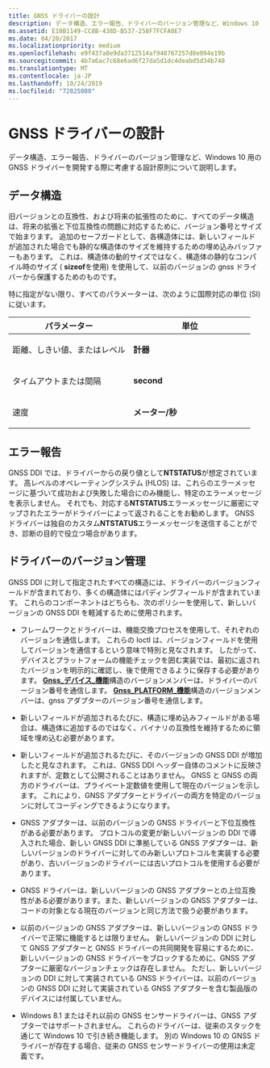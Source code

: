 ```yaml
---
title: GNSS ドライバーの設計
description: データ構造、エラー報告、ドライバーのバージョン管理など、Windows 10 用の GNSS ドライバーを開発する際に考慮する設計原則について説明します。
ms.assetid: E10B1149-CC8B-438D-B537-258F7FCFA0E7
ms.date: 04/20/2017
ms.localizationpriority: medium
ms.openlocfilehash: e9f437a8e9da3712514af948767257d8e094e19b
ms.sourcegitcommit: 4b7a6ac7c68e6ad6f27da5d1dc4deabd5d34b748
ms.translationtype: MT
ms.contentlocale: ja-JP
ms.lasthandoff: 10/24/2019
ms.locfileid: "72825088"
---
```

# <a name="gnss-driver-design"></a>GNSS ドライバーの設計


データ構造、エラー報告、ドライバーのバージョン管理など、Windows 10 用の GNSS ドライバーを開発する際に考慮する設計原則について説明します。

## <a name="data-structures"></a>データ構造


旧バージョンとの互換性、および将来の拡張性のために、すべてのデータ構造は、将来の拡張と下位互換性の問題に対応するために、バージョン番号とサイズで始まります。 追加のセーフガードとして、各構造体には、新しいフィールドが追加された場合でも静的な構造体のサイズを維持するための埋め込みバッファーもあります。 これは、構造体の動的サイズではなく、構造体の静的なコンパイル時のサイズ ( **sizeof**を使用) を使用して、以前のバージョンの gnss ドライバーから保護するためのものです。

特に指定がない限り、すべてのパラメーターは、次のように国際対応の単位 (SI) に従います。

<table>
<colgroup>
<col width="50%" />
<col width="50%" />
</colgroup>
<thead>
<tr class="header">
<th>パラメーター</th>
<th>単位</th>
</tr>
</thead>
<tbody>
<tr class="odd">
<td><p>距離、しきい値、またはレベル</p></td>
<td><p><strong>計器</strong></p></td>
</tr>
<tr class="even">
<td><p>タイムアウトまたは間隔</p></td>
<td><p><strong>second</strong></p></td>
</tr>
<tr class="odd">
<td><p>速度</p></td>
<td><p><strong>メーター/秒</strong></p></td>
</tr>
</tbody>
</table>

 

## <a name="error-reporting"></a>エラー報告


GNSS DDI では、ドライバーからの戻り値として**NTSTATUS**が想定されています。 高レベルのオペレーティングシステム (HLOS) は、これらのエラーメッセージに基づいて成功および失敗した場合にのみ機能し、特定のエラーメッセージを表示しません。 それでも、対応する**NTSTATUS**エラーメッセージに厳密にマップされたエラーがドライバーによって返されることをお勧めします。 GNSS ドライバーは独自のカスタム**NTSTATUS**エラーメッセージを送信することができ、診断の目的で役立つ場合があります。

## <a name="driver-versioning"></a>ドライバーのバージョン管理


GNSS DDI に対して指定されたすべての構造には、ドライバーのバージョンフィールドが含まれており、多くの構造体にはパディングフィールドが含まれています。 これらのコンポーネントはどちらも、次のポリシーを使用して、新しいバージョンの GNSS DDI を軽減するために使用されます。

-   フレームワークとドライバーは、機能交換プロセスを使用して、それぞれのバージョンを通信します。 これらの Ioctl は、バージョンフィールドを使用してバージョンを通信するという意味で特別と見なされます。 したがって、デバイスとプラットフォームの機能チェックを囲む実装では、最初に返されたバージョンを明示的に確認し、後で使用できるように保存する必要があります。 [**Gnss\_デバイス\_機能**](https://docs.microsoft.com/windows-hardware/drivers/ddi/gnssdriver/ns-gnssdriver-gnss_device_capability)構造のバージョンメンバーは、ドライバーのバージョン番号を通信します。 [**Gnss\_PLATFORM\_機能**](https://docs.microsoft.com/windows-hardware/drivers/ddi/gnssdriver/ns-gnssdriver-gnss_platform_capability)構造のバージョンメンバーは、gnss アダプターのバージョン番号を通信します。

-   新しいフィールドが追加されるたびに、構造に埋め込みフィールドがある場合は、構造体に追加するのではなく、バイナリの互換性を維持するために領域を埋め込む必要があります。

-   新しいフィールドが追加されるたびに、そのバージョンの GNSS DDI が増加したと見なされます。 これは、GNSS DDI ヘッダー自体のコメントに反映されますが、定数として公開されることはありません。 GNSS と GNSS の両方のドライバーは、プライベート定数値を使用して現在のバージョンを示します。 これにより、GNSS アダプターとドライバーの両方を特定のバージョンに対してコーディングできるようになります。

-   GNSS アダプターは、以前のバージョンの GNSS ドライバーと下位互換性がある必要があります。 プロトコルの変更が新しいバージョンの DDI で導入された場合、新しい GNSS DDI に準拠している GNSS アダプターは、新しいバージョンのドライバーに対してのみ新しいプロトコルを実装する必要があり、古いバージョンのドライバーには古いプロトコルを使用する必要があります。

-   GNSS ドライバーは、新しいバージョンの GNSS アダプターとの上位互換性がある必要があります。また、新しいバージョンの GNSS アダプターは、コードの対象となる現在のバージョンと同じ方法で扱う必要があります。

-   以前のバージョンの GNSS アダプターは、新しいバージョンの GNSS ドライバーで正常に機能するとは限りません。 新しいバージョンの DDI に対して GNSS アダプターと GNSS ドライバーの共同開発を容易にするために、新しいバージョンの GNSS ドライバーをブロックするために、GNSS アダプターに厳密なバージョンチェックは存在しません。 ただし、新しいバージョンの DDI に対して実装されている GNSS ドライバーは、以前のバージョンの GNSS DDI に対して実装されている GNSS アダプターを含む製品版のデバイスには付属していません。

-   Windows 8.1 またはそれ以前の GNSS センサードライバーは、GNSS アダプターではサポートされません。 これらのドライバーは、従来のスタックを通じて Windows 10 で引き続き機能します。 別の Windows 10 の GNSS ドライバーが存在する場合、従来の GNSS センサードライバーの使用は未定義です。

 

 




